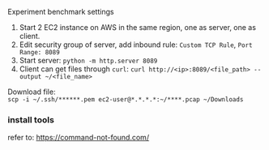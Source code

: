 Experiment benchmark settings
1. Start 2 EC2 instance on AWS in the same region, one as server, one as client.
2. Edit security group of server, add inbound rule: `Custom TCP Rule`, `Port Range: 8089`
3. Start server: `python -m http.server 8089`
4. Client can get files through `curl`: `curl http://<ip>:8089/<file_path> --output ~/<file_name>`
   
Download file:  
`scp -i ~/.ssh/******.pem ec2-user@*.*.*.*:~/****.pcap ~/Downloads`

### install tools
refer to: https://command-not-found.com/